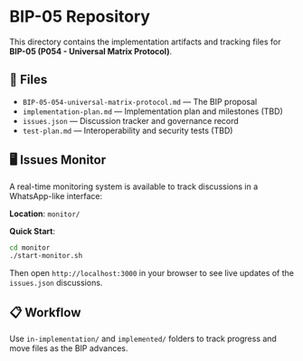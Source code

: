 # BIP-05 Repository

This directory contains the implementation artifacts and tracking files for **BIP-05 (P054 - Universal Matrix Protocol)**.

## 📁 Files

- `BIP-05-054-universal-matrix-protocol.md` — The BIP proposal
- `implementation-plan.md` — Implementation plan and milestones (TBD)
- `issues.json` — Discussion tracker and governance record
- `test-plan.md` — Interoperability and security tests (TBD)

## 🖥️ Issues Monitor

A real-time monitoring system is available to track discussions in a WhatsApp-like interface:

**Location**: `monitor/`

**Quick Start**:
```bash
cd monitor
./start-monitor.sh
```

Then open `http://localhost:3000` in your browser to see live updates of the `issues.json` discussions.

## 📋 Workflow

Use `in-implementation/` and `implemented/` folders to track progress and move files as the BIP advances.


